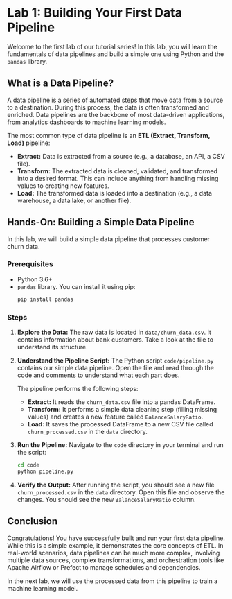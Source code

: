 # Lab 1: Building Your First Data Pipeline

Welcome to the first lab of our tutorial series! In this lab, you will learn the fundamentals of data pipelines and build a simple one using Python and the `pandas` library.

## What is a Data Pipeline?

A data pipeline is a series of automated steps that move data from a source to a destination. During this process, the data is often transformed and enriched. Data pipelines are the backbone of most data-driven applications, from analytics dashboards to machine learning models.

The most common type of data pipeline is an **ETL (Extract, Transform, Load)** pipeline:
- **Extract:**  Data is extracted from a source (e.g., a database, an API, a CSV file).
- **Transform:** The extracted data is cleaned, validated, and transformed into a desired format. This can include anything from handling missing values to creating new features.
- **Load:** The transformed data is loaded into a destination (e.g., a data warehouse, a data lake, or another file).

## Hands-On: Building a Simple Data Pipeline

In this lab, we will build a simple data pipeline that processes customer churn data.

### Prerequisites

- Python 3.6+
- `pandas` library. You can install it using pip:
  ```bash
  pip install pandas
  ```

### Steps

1. **Explore the Data:**
   The raw data is located in `data/churn_data.csv`. It contains information about bank customers. Take a look at the file to understand its structure.

2. **Understand the Pipeline Script:**
   The Python script `code/pipeline.py` contains our simple data pipeline. Open the file and read through the code and comments to understand what each part does.

   The pipeline performs the following steps:
   - **Extract:** It reads the `churn_data.csv` file into a pandas DataFrame.
   - **Transform:** It performs a simple data cleaning step (filling missing values) and creates a new feature called `BalanceSalaryRatio`.
   - **Load:** It saves the processed DataFrame to a new CSV file called `churn_processed.csv` in the `data` directory.

3. **Run the Pipeline:**
   Navigate to the `code` directory in your terminal and run the script:
   ```bash
   cd code
   python pipeline.py
   ```

4. **Verify the Output:**
   After running the script, you should see a new file `churn_processed.csv` in the `data` directory. Open this file and observe the changes. You should see the new `BalanceSalaryRatio` column.

## Conclusion

Congratulations! You have successfully built and run your first data pipeline. While this is a simple example, it demonstrates the core concepts of ETL. In real-world scenarios, data pipelines can be much more complex, involving multiple data sources, complex transformations, and orchestration tools like Apache Airflow or Prefect to manage schedules and dependencies.

In the next lab, we will use the processed data from this pipeline to train a machine learning model.
